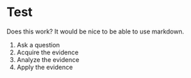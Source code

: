 # Test

Does this work? It would be nice to be able to use markdown. 

1. Ask a question
2. Acquire the evidence
3. Analyze the evidence
4. Apply the evidence
